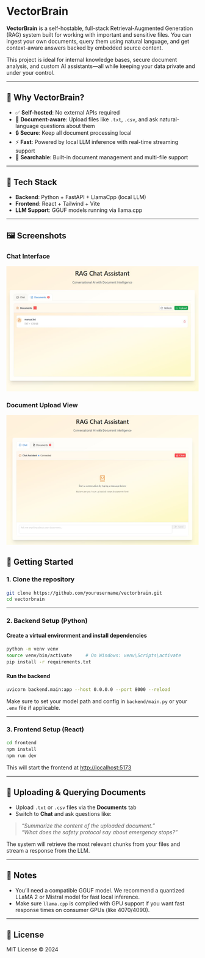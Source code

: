# VectorBrain

**VectorBrain** is a self-hostable, full-stack Retrieval-Augmented Generation (RAG) system built for working with important and sensitive files. You can ingest your own documents, query them using natural language, and get context-aware answers backed by embedded source content.

This project is ideal for internal knowledge bases, secure document analysis, and custom AI assistants—all while keeping your data private and under your control.

---

## 🔐 Why VectorBrain?

- ✅ **Self-hosted**: No external APIs required
- 🔎 **Document-aware**: Upload files like `.txt`, `.csv`, and ask natural-language questions about them
- 🔒 **Secure**: Keep all document processing local
- ⚡ **Fast**: Powered by local LLM inference with real-time streaming support
- 📂 **Searchable**: Built-in document management and multi-file support

---

## 🧰 Tech Stack

- **Backend**: Python + FastAPI + LlamaCpp (local LLM)
- **Frontend**: React + Tailwind + Vite
- **LLM Support**: GGUF models running via llama.cpp

---

## 🖼️ Screenshots

### Chat Interface

![Chat Interface](./assets/vector_brain_2.JPG)

### Document Upload View

![Documents View](./assets/vector_brain.JPG)

## 🚀 Getting Started

### 1. Clone the repository

```bash
git clone https://github.com/yourusername/vectorbrain.git
cd vectorbrain
```

---

### 2. Backend Setup (Python)

#### Create a virtual environment and install dependencies

```bash
python -m venv venv
source venv/bin/activate     # On Windows: venv\Scripts\activate
pip install -r requirements.txt
```

#### Run the backend

```bash
uvicorn backend.main:app --host 0.0.0.0 --port 8000 --reload
```

Make sure to set your model path and config in `backend/main.py` or your `.env` file if applicable.

---

### 3. Frontend Setup (React)

```bash
cd frontend
npm install
npm run dev
```

This will start the frontend at [http://localhost:5173](http://localhost:5173)

---

## 📂 Uploading & Querying Documents

- Upload `.txt` or `.csv` files via the **Documents** tab
- Switch to **Chat** and ask questions like:

> _“Summarize the content of the uploaded document.”_  
> _“What does the safety protocol say about emergency stops?”_

The system will retrieve the most relevant chunks from your files and stream a response from the LLM.

---

## 🧠 Notes

- You’ll need a compatible GGUF model. We recommend a quantized LLaMA 2 or Mistral model for fast local inference.
- Make sure `llama.cpp` is compiled with GPU support if you want fast response times on consumer GPUs (like 4070/4090).

---

## 📄 License

MIT License © 2024
